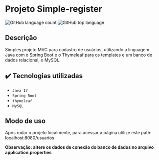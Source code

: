 # Projeto Simple-register
![GitHub language count](https://img.shields.io/github/languages/count/Henrique2305/simple-register)
![GitHub top language](https://img.shields.io/github/languages/top/Henrique2305/simple-register)

## Descrição
Simples projeto MVC para cadastro de usuários, utilizando a linguagem Java com o Spring Boot e o Thymeleaf para os templates e um banco de dados relacional, o MySQL.

## ✔️ Tecnologias utilizadas

- ``Java 17``
- ``Spring Boot``
- ``thymeleaf``
- ``MySQL``

## Modo de uso
Após rodar o projeto localmente, para acessar a página utilize este path: localhost:8080/usuarios

**Observação: altere os dados de conexão do banco de dados no arquivo application.properties**
